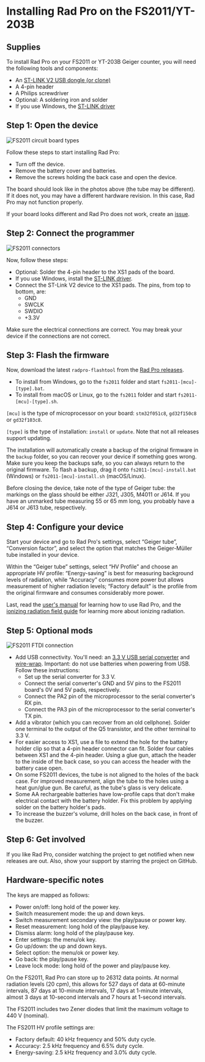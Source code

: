# Installing Rad Pro on the FS2011/YT-203B

## Supplies

To install Rad Pro on your FS2011 or YT-203B Geiger counter, you will need the following tools and components:

* An [ST-LINK V2 USB dongle (or clone)](https://www.amazon.com/s?k=st-link+v2)
* A 4-pin header
* A Philips screwdriver
* Optional: A soldering iron and solder
* If you use Windows, the [ST-LINK driver](https://www.st.com/en/development-tools/stsw-link009.html)

## Step 1: Open the device

![FS2011 circuit board types](img/fs2011-board-type.jpg)

Follow these steps to start installing Rad Pro:

* Turn off the device.
* Remove the battery cover and batteries.
* Remove the screws holding the back case and open the device.

The board should look like in the photos above (the tube may be different). If it does not, you may have a different hardware revision. In this case, Rad Pro may not function properly.

If your board looks different and Rad Pro does not work, create an [issue](https://github.com/Gissio/radpro/issues).

## Step 2: Connect the programmer

![FS2011 connectors](img/fs2011-swd.jpg)

Now, follow these steps:

* Optional: Solder the 4-pin header to the XS1 pads of the board.
* If you use Windows, install the [ST-LINK driver](https://www.st.com/en/development-tools/stsw-link009.html).
* Connect the ST-Link V2 device to the XS1 pads. The pins, from top to bottom, are:
  * GND
  * SWCLK
  * SWDIO
  * +3.3V

Make sure the electrical connections are correct. You may break your device if the connections are not correct.

## Step 3: Flash the firmware

Now, download the latest `radpro-flashtool` from the [Rad Pro releases](https://github.com/Gissio/radpro/releases).

* To install from Windows, go to the `fs2011` folder and start `fs2011-[mcu]-[type].bat`.
* To install from macOS or Linux, go to the `fs2011` folder and start `fs2011-[mcu]-[type].sh`.

`[mcu]` is the type of microprocessor on your board: `stm32f051c8`, `gd32f150c8` or `gd32f103c8`.

`[type]` is the type of installation: `install` or `update`. Note that not all releases support updating.

The installation will automatically create a backup of the original firmware in the `backup` folder, so you can recover your device if something goes wrong. Make sure you keep the backups safe, so you can always return to the original firmware. To flash a backup, drag it onto `fs2011-[mcu]-install.bat` (Windows) or `fs2011-[mcu]-install.sh` (macOS/Linux).

Before closing the device, take note of the type of Geiger tube: the markings on the glass should be either J321, J305, M4011 or J614. If you have an unmarked tube measuring 55 or 65 mm long, you probably have a J614 or J613 tube, respectively.

## Step 4: Configure your device

Start your device and go to Rad Pro's settings, select “Geiger tube”, “Conversion factor”, and select the option that matches the Geiger-Müller tube installed in your device.

Within the “Geiger tube” settings, select “HV Profile” and choose an appropriate HV profile: “Energy-saving” is best for measuring background levels of radiation, while “Accuracy” consumes more power but allows measurement of higher radiation levels; “Factory default” is the profile from the original firmware and consumes considerably more power.

Last, read the [user's manual](../../manual.md) for learning how to use Rad Pro, and the [ionizing radiation field guide](../../field-guide.md) for learning more about ionizing radiation.

## Step 5: Optional mods

![FS2011 FTDI connection](img/fs2011-ftdi.jpg)

* Add USB connectivity. You'll need: an [3.3 V USB serial converter](https://www.amazon.com/s?k=ftdi+board) and [wire-wrap](https://www.amazon.com/s?k=wirewrap+30). Important: do not use batteries when powering from USB. Follow these instructions:
  * Set up the serial converter for 3.3 V.
  * Connect the serial converter's GND and 5V pins to the FS2011 board's 0V and 5V pads, respectively.
  * Connect the PA2 pin of the microprocessor to the serial converter's RX pin.
  * Connect the PA3 pin of the microprocessor to the serial converter's TX pin.
* Add a vibrator (which you can recover from an old cellphone). Solder one terminal to the output of the Q5 transistor, and the other terminal to 3.3 V.
* For easier access to XS1, use a file to extend the hole for the battery holder clip so that a 4-pin header connector can fit. Solder four cables between XS1 and the 4-pin header. Using a glue gun, attach the header to the inside of the back case, so you can access the header with the battery case open.
* On some FS2011 devices, the tube is not aligned to the holes of the back case. For improved measurement, align the tube to the holes using a heat gun/glue gun. Be careful, as the tube's glass is very delicate.
* Some AA rechargeable batteries have low-profile caps that don't make electrical contact with the battery holder. Fix this problem by applying solder on the battery holder's pads.
* To increase the buzzer's volume, drill holes on the back case, in front of the buzzer.

## Step 6: Get involved

If you like Rad Pro, consider watching the project to get notified when new releases are out. Also, show your support by starring the project on GitHub.

## Hardware-specific notes

The keys are mapped as follows:

  * Power on/off: long hold of the power key.
  * Switch measurement mode: the up and down keys.
  * Switch measurement secondary view: the play/pause or power key.
  * Reset measurement: long hold of the play/pause key.
  * Dismiss alarm: long hold of the play/pause key.
  * Enter settings: the menu/ok key.
  * Go up/down: the up and down keys.
  * Select option: the menu/ok or power key.
  * Go back: the play/pause key.
  * Leave lock mode: long hold of the power and play/pause key.

<!-- Calculated as follows:

* With 1-byte differential values: [25 pages * (1 timestamp entry/page [9 bytes] + 1010 differential entries/page [2 byte each])] = 25275 entries
* With 2-byte differential values: [25 pages * (1 timestamp entry/page [9 bytes] + 505 differential entries/page [2 byte each])] = 12650 entries

* 60-minute and 10-minute intervals require 2-byte differential values.
* 10-minute intervals and less require 1-byte differential values.

 -->

On the FS2011, Rad Pro can store up to 26312 data points. At normal radiation levels (20 cpm), this allows for 527 days of data at 60-minute intervals, 87 days at 10-minute intervals, 17 days at 1-minute intervals, almost 3 days at 10-second intervals and 7 hours at 1-second intervals.

The FS2011 includes two Zener diodes that limit the maximum voltage to 440 V (nominal).

The FS2011 HV profile settings are:

* Factory default: 40 kHz frequency and 50% duty cycle.
* Accuracy: 2.5 kHz frequency and 6.5% duty cycle.
* Energy-saving: 2.5 kHz frequency and 3.0% duty cycle.
